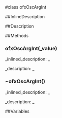 #class ofxOscArgInt


<!--
_visible: True_
_advanced: False_
_istemplated: False_
-->

##InlineDescription






##Description





##Methods



### ofxOscArgInt(_value)

<!--
_syntax: ofxOscArgInt(_value)_
_name: ofxOscArgInt_
_returns: _
_returns_description: _
_parameters: int32_t _value_
_access: public_
_version_started: 0.9.0_
_version_deprecated: _
_summary: _
_constant: False_
_static: False_
_visible: True_
_advanced: False_
-->

_inlined_description: _








_description: _







<!----------------------------------------------------------------------------->

### ~ofxOscArgInt()

<!--
_syntax: ~ofxOscArgInt()_
_name: ~ofxOscArgInt_
_returns: _
_returns_description: _
_parameters: _
_access: public_
_version_started: 0.9.0_
_version_deprecated: _
_summary: _
_constant: False_
_static: False_
_visible: True_
_advanced: False_
-->

_inlined_description: _








_description: _







<!----------------------------------------------------------------------------->

##Variables



